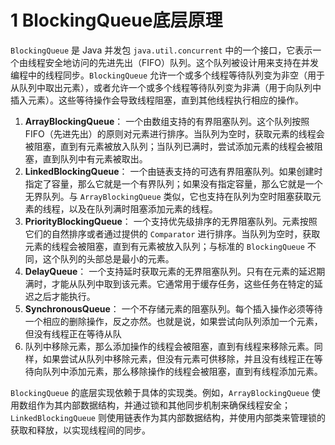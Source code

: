

# 1 BlockingQueue底层原理

`BlockingQueue` 是 Java 并发包 `java.util.concurrent` 中的一个接口，它表示一个由线程安全地访问的先进先出（FIFO）队列。这个队列被设计用来支持在并发编程中的线程同步。`BlockingQueue` 允许一个或多个线程等待队列变为非空（用于从队列中取出元素），或者允许一个或多个线程等待队列变为非满（用于向队列中插入元素）。这些等待操作会导致线程阻塞，直到其他线程执行相应的操作。

1. **ArrayBlockingQueue**： 一个由数组支持的有界阻塞队列。这个队列按照 FIFO（先进先出）的原则对元素进行排序。当队列为空时，获取元素的线程会被阻塞，直到有元素被放入队列；当队列已满时，尝试添加元素的线程会被阻塞，直到队列中有元素被取出。
2. **LinkedBlockingQueue**： 一个由链表支持的可选有界阻塞队列。如果创建时指定了容量，那么它就是一个有界队列；如果没有指定容量，那么它就是一个无界队列。与 `ArrayBlockingQueue` 类似，它也支持在队列为空时阻塞获取元素的线程，以及在队列满时阻塞添加元素的线程。
3. **PriorityBlockingQueue**： 一个支持优先级排序的无界阻塞队列。元素按照它们的自然排序或者通过提供的 `Comparator` 进行排序。当队列为空时，获取元素的线程会被阻塞，直到有元素被放入队列；与标准的 `BlockingQueue` 不同，这个队列的头部总是最小的元素。
4. **DelayQueue**： 一个支持延时获取元素的无界阻塞队列。只有在元素的延迟期满时，才能从队列中取到该元素。它通常用于缓存任务，这些任务在特定的延迟之后才能执行。
5. **SynchronousQueue**： 一个不存储元素的阻塞队列。每个插入操作必须等待一个相应的删除操作，反之亦然。也就是说，如果尝试向队列添加一个元素，但没有线程正在等待从队
6. 队列中移除元素，那么添加操作的线程会被阻塞，直到有线程来移除元素。同样，如果尝试从队列中移除元素，但没有元素可供移除，并且没有线程正在等待向队列中添加元素，那么移除操作的线程会被阻塞，直到有线程添加元素。

`BlockingQueue` 的底层实现依赖于具体的实现类。例如，`ArrayBlockingQueue` 使用数组作为其内部数据结构，并通过锁和其他同步机制来确保线程安全；`LinkedBlockingQueue` 则使用链表作为其内部数据结构，并使用内部类来管理锁的获取和释放，以实现线程间的同步。
